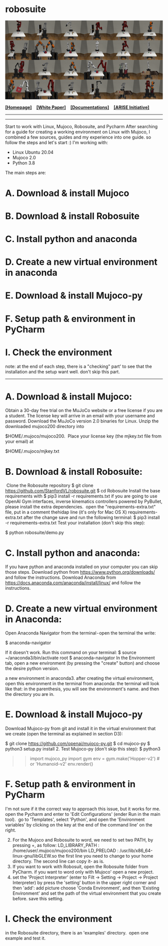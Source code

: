 # robosuite

![gallery of_environments](docs/images/gallery.png)

[**[Homepage]**](https://robosuite.ai/) &ensp; [**[White Paper]**](https://arxiv.org/abs/2009.12293) &ensp; [**[Documentations]**](https://robosuite.ai/docs/overview.html) &ensp; [**[ARISE Initiative]**](https://github.com/ARISE-Initiative)

-------

---

Start to work with Linux, Mujoco, Robosuite, and Pycharm
After searching for a guide for creating a working environment on Linux with Mujoco, I combined a few sources, guides and my experience into one guide.
so follow the steps and let's start :)
I'm working with:
- Linux Ubuntu 20.04
- Mujoco 2.0
- Python 3.8

The main steps are:
# A. Download & install Mujoco
# B. Download & install Robosuite
# C. Install python and anaconda
# D. Create a new virtual environment in anaconda
# E. Download & install Mujoco-py
# F. Setup path & environment in PyCharm
# I. Check the environment
note: at the end of each step, there is a "checking" part' to see that the installation and the setup want well. don't skip this part.

---

# A. Download & install Mujoco:
Obtain a 30-day free trial on the MuJoCo website or a free license if you are a student. The license key will arrive in an email with your username and password.
Download the MuJoCo version 2.0 binaries for Linux.
Unzip the downloaded mujoco200 directory into 

$HOME/.mujoco/mujoco200.
 Place your license key (the mjkey.txt file from your email) at 

$HOME/.mujoco/mjkey.txt

# B. Download & install Robosuite:
 Clone the Robosuite repository
$ git clone https://github.com/StanfordVL/robosuite.git
$ cd Robosuite
Install the base requirements with
$ pip3 install -r requirements.txt
if you are going to use OpenAI Gym interfaces, inverse kinematics controllers powered by PyBullet, please install the extra dependencies. 
open the "requirements-extra.txt" file, put in a comment thehidap line (it's only for Mac OS X)
requirements-extra.txt after the change save and run the following terminal:
$ pip3 install -r requirements-extra.txt
Test your installation (don't skip this step):

$ python robosuite/demo.py

# C. Install python and anaconda:
If you have python and anaconda installed on your computer you can skip those steps.
Download python from https://www.python.org/downloads/ and follow the instructions.
Download Anaconda from https://docs.anaconda.com/anaconda/install/linux/ and follow the instructions.

# D. Create a new virtual environment in Anaconda:
Open Anaconda Navigator from the terminal - open the terminal the write: 

$ anaconda-navigator

If it doesn't work. Run this command on your terminal:
$ source ~/anaconda3/bin/activate root
$ anaconda-navigator
In the Environment tab, open a new environment (by pressing the "create" button) and choose the desire python version.

a new environment in anaconda3. after creating the virtual environment, open this environment in the terminal from anaconda:
the terminal will look like that:
in the parenthesis, you will see the environment's name. and then the directory you are in.

# E. Download & install Mujoco-py
Download Mujoco-py from git and install it in the virtual environment that we create (open the terminal as explained in section D3):

$ git clone https://github.com/openai/mujoco-py.git
$ cd mujoco-py
$ python3 setup.py install
2. Test Mujoco-py (don't skip this step):
$ python3
>> import mujoco_py
>> import gym
>> env = gym.make('Hopper-v2')  # or 'Humanoid-v2' 
>> env.render()

# F. Setup path & environment in PyCharm
I'm not sure if it the correct way to approach this issue, but it works for me.
open the Pycharm and enter to 'Edit Configurations' (ender Run in the main tool). 
go to 'Templates', select 'Python', and open the 'Environment variables' by clicking on the key at the end of the command line' on the right.

2. For the Mujoco and Robosuite to word, we need to set two PATH, by pressing +, as follow:
LD_LIBRARY_PATH : /home/user/.mujoco/mujoco200/bin
LD_PRELOAD : /usr/lib/x86_64-linux-gnu/libGLEW.so
the first line you need to change to your home directory.
The second line can copy it- as is.
3. If you want to work with Robosuit, open the Robosuite folder from PyCharm. if you want to word only with Mujoco' open a new project.
4. set the 'Project Interpreter' (enter to Filt → Setting → Project → Project Interpreter) by press the 'setting' button in the upper right corner and then 'add':
add picture
choose 'Conda Environment', and then 'Existing Environment' and set the path of the virtual environment that you create before.
save this setting.

# I. Check the environment
in the Robosuite directory, there is an 'examples' directory. 
open one example and test it.

